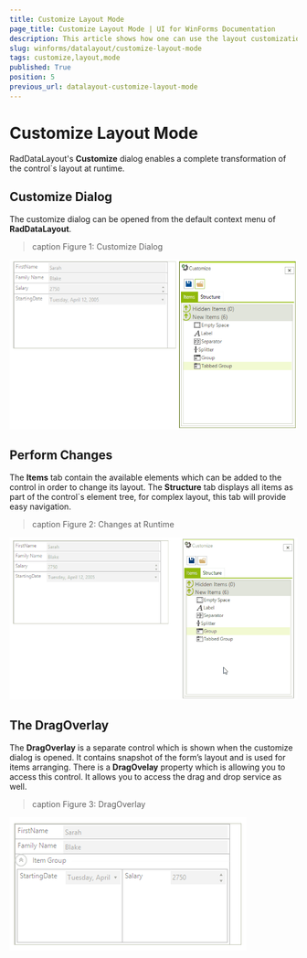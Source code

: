 ```yaml
---
title: Customize Layout Mode
page_title: Customize Layout Mode | UI for WinForms Documentation
description: This article shows how one can use the layout customization dialog.
slug: winforms/datalayout/customize-layout-mode
tags: customize,layout,mode
published: True
position: 5
previous_url: datalayout-customize-layout-mode
---
```


# Customize Layout Mode

RadDataLayout's __Customize__ dialog enables a complete transformation of the control`s layout at runtime.

## Customize Dialog

The customize dialog can be opened from the default context menu of __RadDataLayout__.
        
>caption Figure 1: Customize Dialog

![datalayout-customize-layout-mode 001](images/datalayout-customize-layout-mode001.png)

## Perform Changes

The __Items__ tab contain the available elements which can be added to the control in order to change its layout. The __Structure__ tab displays all items as part of the control`s element tree, for complex layout, this tab will provide easy navigation.
        
>caption Figure 2: Changes at Runtime

![datalayout-customize-layout-mode 002](images/datalayout-customize-layout-mode002.gif)

## The DragOverlay

The __DragOverlay__ is a separate control which is shown when the customize dialog is opened. It contains snapshot of the form’s layout and is used for items arranging. There is a __DragOvelay__ property which is allowing you to access this control. It allows you to access the drag and drop service as well.

>caption Figure 3: DragOverlay

![datalayout-customize-layout-mode 002](images/datalayout-customize-layout-mode003.png)